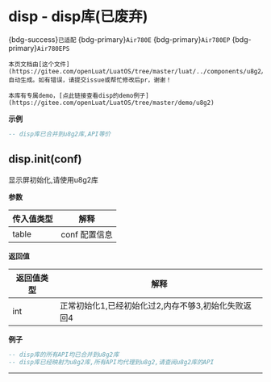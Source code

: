 # disp - disp库(已废弃)

{bdg-success}`已适配` {bdg-primary}`Air780E` {bdg-primary}`Air780EP` {bdg-primary}`Air780EPS`

```{note}
本页文档由[这个文件](https://gitee.com/openLuat/LuatOS/tree/master/luat/../components/u8g2/luat_lib_disp.c)自动生成。如有错误，请提交issue或帮忙修改后pr，谢谢！
```

```{tip}
本库有专属demo，[点此链接查看disp的demo例子](https://gitee.com/openLuat/LuatOS/tree/master/demo/u8g2)
```

**示例**

```lua
-- disp库已合并到u8g2库,API等价

```

## disp.init(conf)



显示屏初始化,请使用u8g2库

**参数**

|传入值类型|解释|
|-|-|
|table|conf 配置信息|

**返回值**

|返回值类型|解释|
|-|-|
|int|正常初始化1,已经初始化过2,内存不够3,初始化失败返回4|

**例子**

```lua
-- disp库的所有API均已合并到u8g2库
-- disp库已经映射为u8g2库,所有API均代理到u8g2,请查阅u8g2库的API

```

---

